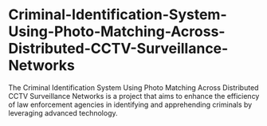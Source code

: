 # Criminal-Identification-System-Using-Photo-Matching-Across-Distributed-CCTV-Surveillance-Networks
The Criminal Identification System Using Photo Matching Across Distributed CCTV Surveillance Networks is a project that aims to enhance the efficiency of law enforcement agencies in identifying and apprehending criminals by leveraging advanced  technology.
